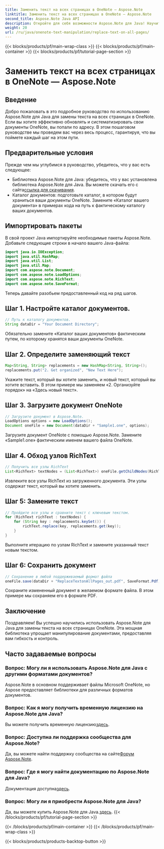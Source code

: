 ```yaml
---
title: Заменить текст на всех страницах в OneNote — Aspose.Note
linktitle: Заменить текст на всех страницах в OneNote — Aspose.Note
second_title: Aspose.Note Java API
description: Откройте для себя возможности Aspose.Note для Java! Научитесь легко заменять текст на всех страницах OneNote. Следуйте нашему пошаговому руководству для беспрепятственного управления документами.
weight: 20
url: /ru/java/onenote-text-manipulation/replace-text-on-all-pages/
---
```


{{< blocks/products/pf/main-wrap-class >}}
{{< blocks/products/pf/main-container >}}
{{< blocks/products/pf/tutorial-page-section >}}

# Заменить текст на всех страницах в OneNote — Aspose.Note

## Введение
Добро пожаловать в это подробное руководство по использованию Aspose.Note для Java для замены текста на всех страницах в OneNote. Если вы хотите эффективно обновлять и систематизировать свои документы OneNote, вы попали по адресу. В этом пошаговом руководстве мы проведем вас через весь процесс, гарантируя, что вы поймете каждый шаг на этом пути.
## Предварительные условия
Прежде чем мы углубимся в руководство, убедитесь, что у вас есть следующее:
-  Библиотека Aspose.Note для Java: убедитесь, что у вас установлена библиотека Aspose.Note для Java. Вы можете скачать его с сайта[ссылка для скачивания](https://releases.aspose.com/note/java/).
- Каталог документов: подготовьте каталог, в котором будут храниться ваши документы OneNote. Замените «Каталог вашего документа» в примерах кода на путь к фактическому каталогу ваших документов.
## Импортировать пакеты
В свой проект Java импортируйте необходимые пакеты Aspose.Note. Добавьте следующие строки в начало вашего Java-файла:
```java
import java.io.IOException;
import java.util.HashMap;
import java.util.List;
import java.util.Map;
import com.aspose.note.Document;
import com.aspose.note.LoadOptions;
import com.aspose.note.RichText;
import com.aspose.note.SaveFormat;
```
Теперь давайте разобьем предоставленный код на ряд шагов.
## Шаг 1. Настройте каталог документов.
```java
// Путь к каталогу документов.
String dataDir = "Your Document Directory";
```
Обязательно замените «Каталог ваших документов» фактическим путем, по которому хранятся ваши документы OneNote.
## Шаг 2. Определите заменяющий текст
```java
Map<String, String> replacements = new HashMap<String, String>();
replacements.put("2. Get organized", "New Text Here");
```
Укажите текст, который вы хотите заменить, и новый текст, который вы хотите вставить. В этом примере мы заменяем «2. Организуйте порядок» на «Здесь новый текст».
## Шаг 3. Загрузите документ OneNote
```java
// Загрузите документ в Aspose.Note.
LoadOptions options = new LoadOptions();
Document oneFile = new Document(dataDir + "Sample1.one", options);
```
Загрузите документ OneNote с помощью Aspose.Note. Замените «Sample1.one» фактическим именем вашего файла OneNote.
## Шаг 4. Обход узлов RichText
```java
// Получить все узлы RichText
List<RichText> textNodes = (List<RichText>) oneFile.getChildNodes(RichText.class);
```
Извлеките все узлы RichText из загруженного документа. Эти узлы содержат текст, который вы хотите заменить.
## Шаг 5: Замените текст
```java
// Пройдите все узлы и сравните текст с ключевым текстом.
for (RichText richText : textNodes) {
    for (String key : replacements.keySet()) {
        richText.replace(key, replacements.get(key));
    }
}
```
Выполните итерацию по узлам RichText и замените указанный текст новым текстом.
## Шаг 6: Сохранить документ
```java
// Сохранение в любой поддерживаемый формат файла
oneFile.save(dataDir + "ReplaceTextonAllPages_out.pdf", SaveFormat.Pdf);
```
Сохраните измененный документ в желаемом формате файла. В этом примере мы сохраняем его в формате PDF.
## Заключение
Поздравляем! Вы успешно научились использовать Aspose.Note для Java для замены текста на всех страницах OneNote. Эта мощная библиотека упрощает манипулирование документами, предоставляя вам гибкость и контроль.
## Часто задаваемые вопросы
### Вопрос: Могу ли я использовать Aspose.Note для Java с другими форматами документов?
Aspose.Note в основном поддерживает файлы Microsoft OneNote, но Aspose предоставляет библиотеки для различных форматов документов.
### Вопрос: Как я могу получить временную лицензию на Aspose.Note для Java?
 Вы можете получить временную лицензию[здесь](https://purchase.aspose.com/temporary-license/).
### Вопрос: Доступна ли поддержка сообщества для Aspose.Note?
 Да, вы можете найти поддержку сообщества на сайте[Форум Aspose.Note](https://forum.aspose.com/c/note/28).
### Вопрос: Где я могу найти документацию по Aspose.Note для Java?
 Документация доступна[здесь](https://reference.aspose.com/note/java/).
### Вопрос: Могу ли я приобрести Aspose.Note для Java? 
 Да, вы можете купить Aspose.Note для Java.[здесь](https://purchase.aspose.com/buy).
{{< /blocks/products/pf/tutorial-page-section >}}

{{< /blocks/products/pf/main-container >}}
{{< /blocks/products/pf/main-wrap-class >}}

{{< blocks/products/products-backtop-button >}}
